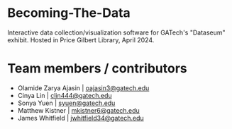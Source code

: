 # Becoming-The-Data
Interactive data collection/visualization software for GATech's "Dataseum" exhibit. 
Hosted in Price Gilbert Library, April 2024.



# Team members / contributors

- Olamide Zarya Ajasin | oajasin3@gatech.edu
- Cinya Lin | clin444@gatech.edu
- Sonya Yuen | syuen@gatech.edu
- Matthew Kistner | mkistner6@gatech.edu
- James Whitfield | jwhitfield34@gatech.edu
